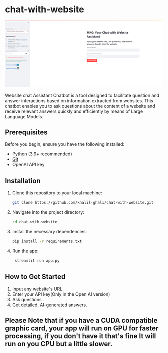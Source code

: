 # chat-with-website


![Website chat Assistant Chatbot](app-screenshot2.png)

Website chat Assistant Chatbot is a tool designed to facilitate question and answer interactions based on information extracted from websites. This chatbot enables you to ask questions about the content of a website and receive relevant answers quickly and efficiently by means of Large Language Models.

## Prerequisites

Before you begin, ensure you have the following installed:

- Python (3.9+ recommended)
- [Git](https://git-scm.com/)
- OpenAI API key 

## Installation

1. Clone this repository to your local machine:

   ```bash
   git clone https://github.com/khalil-ghali/chat-with-website.git

2. Navigate into the project directory:
    ```bash
    cd chat-with-website
    ```
3. Install the necessary dependencies: 
    ```bash
    pip install -r requirements.txt
    ```
4. Run the app:
   ```bash
    streamlit run app.py
    ```
## How to Get Started
  1. Input any website´s URL.
  2. Enter your API key(Only in the Open AI version)
  3. Ask questions.
  4. Get detailed, AI-generated answers.
## Please Note that if you have a CUDA compatible graphic card, your app will run on GPU for faster processing, if you don't have it that's fine It will run on you CPU but a little slower. 
